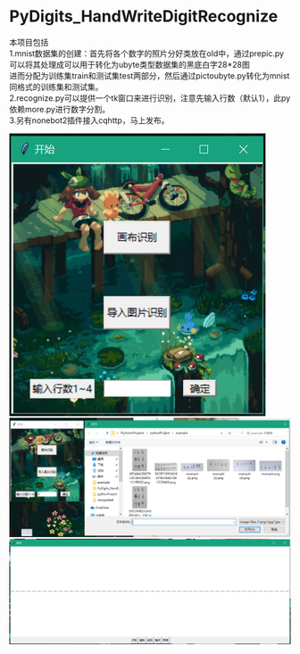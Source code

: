 # PyDigits_HandWriteDigitRecognize

本项目包括  
1.mnist数据集的创建：首先将各个数字的照片分好类放在old中，通过prepic.py可以将其处理成可以用于转化为ubyte类型数据集的黑底白字28*28图  
进而分配为训练集train和测试集test两部分，然后通过pictoubyte.py转化为mnist同格式的训练集和测试集。  
2.recognize.py可以提供一个tk窗口来进行识别，注意先输入行数（默认1），此py依赖more.py进行数字分割。   
3.另有nonebot2插件接入cqhttp，马上发布。  

![image](https://github.com/canxin121/PyDigits_HandWriteDigitRecognize/blob/main/envdav/show%20(1).png)  
![image](https://github.com/canxin121/PyDigits_HandWriteDigitRecognize/blob/main/envdav/show%20(3).png)  
![image](https://github.com/canxin121/PyDigits_HandWriteDigitRecognize/blob/main/envdav/show%20(2).png)  
